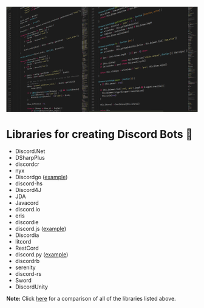 ![Libraries](assets/libraries.png)

# Libraries for creating Discord Bots :robot:

- Discord<span>.</span>Net
- DSharpPlus
- discordcr
- nyx
- Discordgo ([example](examples/Discordgo))
- discord-hs
- Discord4J
- JDA
- Javacord
- discord<span>.</span>io
- eris
- discordie
- discord<span>.</span>js ([example](examples/discord.js))
- Discordia
- litcord
- RestCord
- discord<span>.</span>py ([example](examples/discord.py))
- discordrb
- serenity
- discord-rs
- Sword
- DiscordUnity

**Note:** Click [here](https://discordapi.com/unofficial/comparison.html) for a comparison of all of the libraries listed above.
